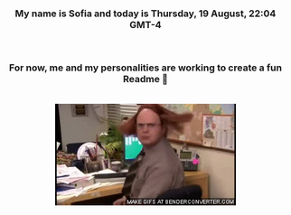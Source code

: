 


<div align="center">
<h3 >My name is Sofia and today is Thursday, 19 August, 22:04 GMT-4</h3><br>
<h3 >For now, me and my personalities are working to create a fun Readme 👋
</h3><br>
<img src='img/dwight.gif' alt='working...'/>
</div>
